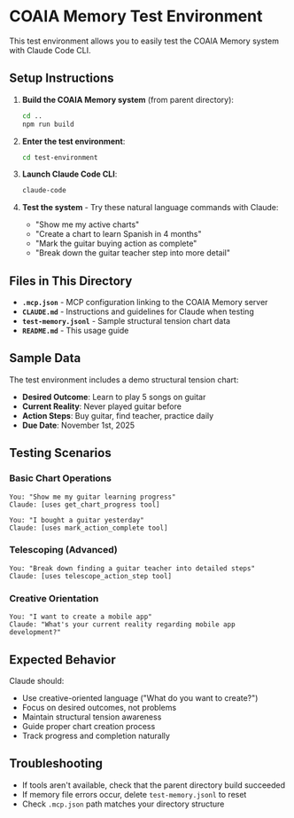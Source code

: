 # COAIA Memory Test Environment

This test environment allows you to easily test the COAIA Memory system with Claude Code CLI.

## Setup Instructions

1. **Build the COAIA Memory system** (from parent directory):
   ```bash
   cd ..
   npm run build
   ```

2. **Enter the test environment**:
   ```bash
   cd test-environment
   ```

3. **Launch Claude Code CLI**:
   ```bash
   claude-code
   ```

4. **Test the system** - Try these natural language commands with Claude:
   - "Show me my active charts"
   - "Create a chart to learn Spanish in 4 months"
   - "Mark the guitar buying action as complete"
   - "Break down the guitar teacher step into more detail"

## Files in This Directory

- **`.mcp.json`** - MCP configuration linking to the COAIA Memory server
- **`CLAUDE.md`** - Instructions and guidelines for Claude when testing
- **`test-memory.jsonl`** - Sample structural tension chart data
- **`README.md`** - This usage guide

## Sample Data

The test environment includes a demo structural tension chart:
- **Desired Outcome**: Learn to play 5 songs on guitar
- **Current Reality**: Never played guitar before
- **Action Steps**: Buy guitar, find teacher, practice daily
- **Due Date**: November 1st, 2025

## Testing Scenarios

### Basic Chart Operations
```
You: "Show me my guitar learning progress"
Claude: [uses get_chart_progress tool]

You: "I bought a guitar yesterday"
Claude: [uses mark_action_complete tool]
```

### Telescoping (Advanced)
```
You: "Break down finding a guitar teacher into detailed steps"
Claude: [uses telescope_action_step tool]
```

### Creative Orientation
```
You: "I want to create a mobile app"
Claude: "What's your current reality regarding mobile app development?"
```

## Expected Behavior

Claude should:
- Use creative-oriented language ("What do you want to create?")
- Focus on desired outcomes, not problems
- Maintain structural tension awareness
- Guide proper chart creation process
- Track progress and completion naturally

## Troubleshooting

- If tools aren't available, check that the parent directory build succeeded
- If memory file errors occur, delete `test-memory.jsonl` to reset
- Check `.mcp.json` path matches your directory structure